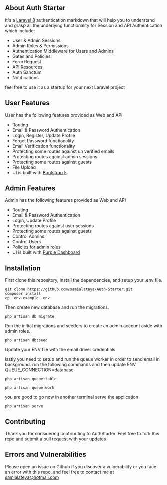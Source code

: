 ## About Auth Starter

It's  a [Laravel 8](https://laravel.com/docs) authentication markdown that will help you to understand and grasp all the underlying functionality for Session and API Authentication which include:
- User & Admin Sessions
- Admin Roles & Permissions
- Authentication Middleware for Users and Admins
- Gates and Policies
- Form Request
- API Resources
- Auth Sanctum
- Notifications

feel free to use it as a startup for your next Laravel project

## User Features

User has the following features provided as Web and API

- Routing
- Email & Password Authentication
- Login, Register, Update Profile
- Forget Password functionality
- Email Verification functionality
- Protecting some routes against un verified emails
- Protecting routes against admin sessions
- Protecting some routes against guests
- File Upload
- UI is built with [Bootstrap 5](https://getbootstrap.com/docs/5.1/getting-started/introduction/)

## Admin Features

Admin has the following features provided as Web and API

- Routing
- Email & Password Authentication
- Login, Update Profile
- Protecting routes against user sessions
- Protecting some routes against guests
- Control Admins
- Control Users
- Policies for admin roles
- UI is built with [Purple Dashboard](https://www.bootstrapdash.com/product/purple-free-admin-template/)


## Installation

First clone this repository, install the dependencies, and setup your .env file.

```
git clone https://github.com/samialateya/Auth-Starter.git
composer install
cp .env.example .env
```

Then create new database and run the migrations.

```
php artisan db migrate
```

Run the initial migrations and seeders to create an admin account aside with admin roles.

```
php artisan db:seed
```

Update your ENV file with the email driver credentials

lastly you need to setup and run the queue worker in order to send email in background.
run the following commands and then update ENV QUEUE_CONNECTION=database
```
php artisan queue:table

php artisan queue:work
```

you are good to go now in another terminal serve the application
```
php artisan serve
```

## Contributing

Thank you for considering contributing to AuthStarter.
Feel free to fork this repo and submit a pull request with your updates

## Errors and Vulnerabilities

Please open an issue on Github if you discover a vulnerability or you face an error with this repo.
and feel free to contact me at [samialateya@hotmail.com](mailto:samialateya@hotmail.com)
